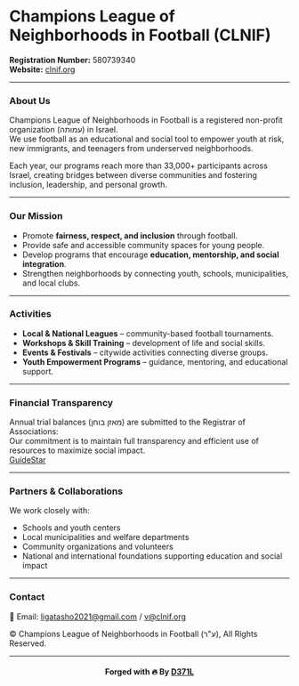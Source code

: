 # Champions League of Neighborhoods in Football (CLNIF)

**Registration Number:** 580739340  
**Website:** [clnif.org](https://clnif.org)

---

### About Us
Champions League of Neighborhoods in Football is a registered non-profit organization (עמותה) in Israel.  
We use football as an educational and social tool to empower youth at risk, new immigrants, and teenagers from underserved neighborhoods.  

Each year, our programs reach more than 33,000+ participants across Israel, creating bridges between diverse communities and fostering inclusion, leadership, and personal growth.

---

### Our Mission
- Promote **fairness, respect, and inclusion** through football.  
- Provide safe and accessible community spaces for young people.  
- Develop programs that encourage **education, mentorship, and social integration**.  
- Strengthen neighborhoods by connecting youth, schools, municipalities, and local clubs.

---

### Activities
- **Local & National Leagues** – community-based football tournaments.  
- **Workshops & Skill Training** – development of life and social skills.  
- **Events & Festivals** – citywide activities connecting diverse groups.  
- **Youth Empowerment Programs** – guidance, mentoring, and educational support.  

---

### Financial Transparency

Annual trial balances (מאזן בוחן) are submitted to the Registrar of Associations: <br> 
Our commitment is to maintain full transparency and efficient use of resources to maximize social impact. <br>
[GuideStar](https://www.guidestar.org.il/organization/580739340)

---

### Partners & Collaborations
We work closely with:
- Schools and youth centers  
- Local municipalities and welfare departments  
- Community organizations and volunteers  
- National and international foundations supporting education and social impact  

---

### Contact

📧 Email: ligatasho2021@gmail.com / v@clnif.org

© Champions League of Neighborhoods in Football (ע"ר), All Rights Reserved.

---

<div align="center">
  <h4>Forged with 🔥 By <a href="mailto:D371L@pm.me"><b>D371L</b></a></h4>
</div>
